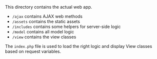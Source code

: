 This directory contains the actual web app.

* `/ajax` contains AJAX web methods
* `/assets` contains the static assets
* `/includes` contains some helpers for server-side logic
* `/model` contains all model logic
* `/view` contains the view classes

The `index.php` file is used to load the right logic and display View classes based on request variables.
